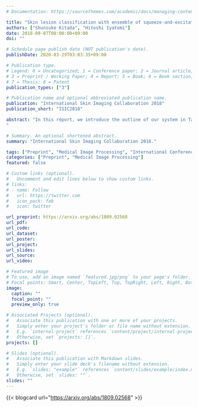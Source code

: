 ```yaml
---
# Documentation: https://sourcethemes.com/academic/docs/managing-content/

title: "Skin lesion classification with ensemble of squeeze-and-excitation networks and semi-supervised learning"
authors: ["Shunsuke Kitada", "Hitoshi Iyatomi"]
date: 2018-09-07T00:00:00+09:00
doi: ""

# Schedule page publish date (NOT publication's date).
publishDate: 2020-03-29T03:03:35+09:00

# Publication type.
# Legend: 0 = Uncategorized; 1 = Conference paper; 2 = Journal article;
# 3 = Preprint / Working Paper; 4 = Report; 5 = Book; 6 = Book section;
# 7 = Thesis; 8 = Patent
publication_types: ["3"]

# Publication name and optional abbreviated publication name.
publication: "International Skin Imaging Collaboration 2018"
publication_short: "ISIC2018"

abstract: "In this report, we introduce the outline of our system in Task 3: Disease Classification of ISIC 2018: Skin Lesion Analysis Towards Melanoma Detection. We fine-tuned multiple pre-trained neural network models based on Squeeze-and-Excitation Networks (SENet) which achieved state-of-the-art results in the field of image recognition. In addition, we used the mean teachers as a semi-supervised learning framework and introduced some specially designed data augmentation strategies for skin lesion analysis. We confirmed our data augmentation strategy improved classification performance and demonstrated 87.2% in balanced accuracy on the official ISIC2018 validation dataset.
"

# Summary. An optional shortened abstract.
summary: "International Skin Imaging Collaboration 2018."

tags: ["Preprint", "Medical Image Processing", "International Conference"]
categories: ["Preprint", "Medical Image Processing"]
featured: false

# Custom links (optional).
#   Uncomment and edit lines below to show custom links.
# links:
# - name: Follow
#   url: https://twitter.com
#   icon_pack: fab
#   icon: twitter

url_preprint: https://arxiv.org/abs/1809.02568
url_pdf: 
url_code:
url_dataset:
url_poster:
url_project:
url_slides:
url_source:
url_video:

# Featured image
# To use, add an image named `featured.jpg/png` to your page's folder. 
# Focal points: Smart, Center, TopLeft, Top, TopRight, Left, Right, BottomLeft, Bottom, BottomRight.
image:
  caption: ""
  focal_point: ""
  preview_only: true

# Associated Projects (optional).
#   Associate this publication with one or more of your projects.
#   Simply enter your project's folder or file name without extension.
#   E.g. `internal-project` references `content/project/internal-project/index.md`.
#   Otherwise, set `projects: []`.
projects: []

# Slides (optional).
#   Associate this publication with Markdown slides.
#   Simply enter your slide deck's filename without extension.
#   E.g. `slides: "example"` references `content/slides/example/index.md`.
#   Otherwise, set `slides: ""`.
slides: ""
---
```


{{< blogcard url="https://arxiv.org/abs/1809.02568" >}}

